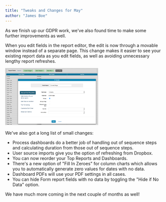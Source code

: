 ```yaml
---
title: "Tweaks and Changes for May"
author: "James Boe"
---
```


As we finish up our GDPR work, we've also found time to make some further improvements as well.<!--more-->

When you edit fields in the report editor, the edit is now through a movable window instead of a separate page. This change makes it easier to see your existing report data as you edit fields, as well as avoiding unnecessary lengthy report refreshes.

<img style="max-width:300px" src="/images/edit_window_move.png" alt="Edit Window Move" class="img img-responsive"/>

We've also got a long list of small changes:

<ul>
    <li>Process dashboards do a better job of handling out of sequence steps and calculating duration from those out of sequence steps.</li>
    <li>User source imports give you the option of refreshing from Dropbox.</li>
    <li>You can now reorder your Top Reports and Dashboards.</li>
    <li>There's a new option of "Fill In Zeroes" for column charts which allows you to automatically generate zero values for dates with no data.</li>
    <li>Dashboard PDFs will use your PDF settings in all cases.</li>
    <li>You can hide Form report fields with no data by toggling the "Hide if No Data" option.</li>
</ul>

We have much more coming in the next couple of months as well!